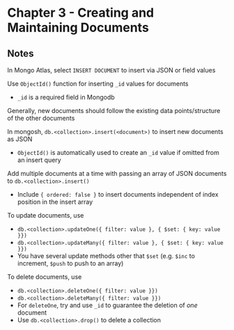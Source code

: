 # Chapter 3 - Creating and Maintaining Documents

## Notes

In Mongo Atlas, select `INSERT DOCUMENT` to insert via JSON or field values

Use `ObjectId()` function for inserting `_id` values for documents

- `_id` is a required field in Mongodb

Generally, new documents should follow the existing data points/structure of the other documents

In mongosh, `db.<collection>.insert(<document>)` to insert new documents as JSON

- `ObjectId()` is automatically used to create an `_id` value if omitted from an insert query

Add multiple documents at a time with passing an array of JSON documents to `db.<collection>.insert()`

- Include `{ ordered: false }` to insert documents independent of index position in the insert array

To update documents, use

- `db.<collection>.updateOne({ filter: value }, { $set: { key: value }})`
- `db.<collection>.updateMany({ filter: value }, { $set: { key: value }})`
- You have several update methods other that `$set` (e.g. `$inc` to increment, `$push` to push to an array)

To delete documents, use

- `db.<collection>.deleteOne({ filter: value }})`
- `db.<collection>.deleteMany({ filter: value }})`
- For `deleteOne`, try and use `_id` to guarantee the deletion of _one_ document
- Use `db.<collection>.drop()` to delete a collection